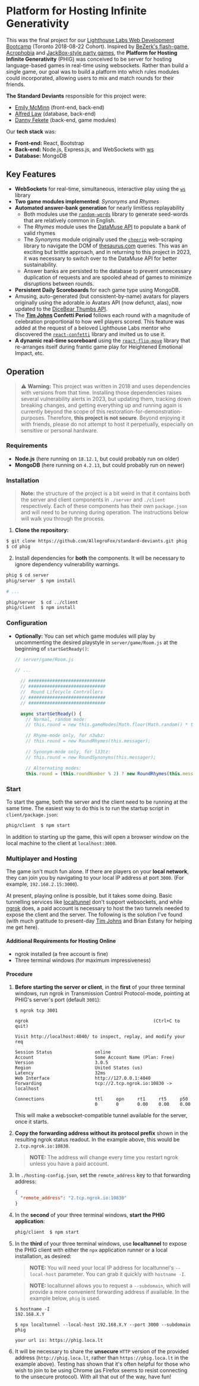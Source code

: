 # Platform for Hosting Infinite Generativity

This was the final project for our [Lighthouse Labs Web Development Bootcamp](https://www.lighthouselabs.ca/en/web-development-bootcamp) (Toronto 2018-08-22 Cohort).  Inspired by [BeZerk's flash-game, Acrophobia](https://en.wikipedia.org/wiki/Acrophobia_(game)) and [JackBox-style party games](https://en.wikipedia.org/wiki/The_Jackbox_Party_Pack), the **Platform for Hosting Infinite Generativity** (PHIG) was conceived to be server for hosting language-based games in real-time using websockets.  Rather than build a single game, our goal was to build a platform into which rules modules could incorporated, allowing users to mix and match rounds for their friends.

**The Standard Deviants** responsible for this project were:
* [Emily McMinn](https://github.com/AllegroFox) (front-end, back-end)
* [Alfred Law](https://github.com/Alfred529) (database, back-end)
* [Danny Fekete](https://github.com/StandardGiraffe) (back-end, game modules)

Our **tech stack** was:
* **Front-end:** React, Bootstrap
* **Back-end:** Node.js, Express.js, and WebSockets with [ws](https://github.com/websockets/ws)
* **Database:** MongoDB

## Key Features

* **WebSockets** for real-time, simultaneous, interactive play using the [`ws`](https://github.com/websockets/ws) library
* **Two game modules implemented**: *Synonyms* and *Rhymes*
* **Automated answer-bank generation** for nearly limitless replayability
  * Both modules use the [`random-words`](https://github.com/apostrophecms/random-words) library to generate seed-words that are relatively common in English.
  * The *Rhymes* module uses the [DataMuse API](https://www.datamuse.com/api/) to populate a bank of valid rhymes
  * The *Synonyms* module originally used the [`cheerio`](https://cheerio.js.org/) web-scraping library to navigate the DOM of [thesaurus.com](https://thesaurus.com) queries.  This was an exciting but brittle approach, and in returning to this project in 2023, it was necessary to switch over to the DataMuse API for better sustainability.
  * Answer banks are persisted to the database to prevent unnecessary duplication of requests and are spooled ahead of games to minimize disruptions between rounds.
* **Persistent Daily Scoreboards** for each game type using MongoDB.
* Amusing, auto-generated (but consistent-by-name) avatars for players originally using the adorable.io Avatars API (now defunct, alas), now updated to the [DiceBear Thumbs API](https://dicebear.com/styles/thumbs).
* The **[Tim Johns](https://timjohns.ca) Confetti Period** follows each round with a magnitude of celebration proportional to how well players scored.  This feature was added at the request of a beloved Lighthouse Labs mentor who discovered the [`react-confetti`](https://github.com/alampros/react-confetti) library and invited us to use it.
* **A dynamic real-time scoreboard** using the [`react-flip-move`](https://github.com/joshwcomeau/react-flip-move) library that re-arranges itself during frantic game play for Heightened Emotional Impact, etc.

## Operation

> :warning: **Warning:** This project was written in 2018 and uses dependencies with versions from that time.  Installing those dependencies raises several vulnerability alerts in 2023, but updating them, tracking down breaking changes, and getting everything up and running again is currently beyond the scope of this restoration-for-demonstration-purposes.
> Therefore, **this project is not secure**.  Beyond enjoying it with friends, please do not attempt to host it perpetually, especially on sensitive or personal hardware.

### Requirements

* **Node.js** (here running on `18.12.1`, but could probably run on older)
* **MongoDB** (here running on `4.2.13`, but could probably run on newer)

### Installation

> **Note:** the structure of the project is a bit weird in that it contains both the server and client components in `./server` and `./client` respectively.  Each of these components has their own `package.json` and will need to be running during operation.  The instructions below will walk you through the process.

1. **Clone the repository:**

  ```bash
  $ git clone https://github.com/AllegroFox/standard-deviants.git phig
  $ cd phig
  ```

2. Install dependencies for **both** the components.  It will be necessary to ignore dependency vulnerability warnings.

  ```bash
  phig $ cd server
  phig/server  $ npm install

  # ...

  phig/server  $ cd ../client
  phig/client  $ npm install
  ```

### Configuration

* **Optionally:** You can set which game modules will play by uncommenting the desired playstyle in `server/game/Room.js` at the beginning of `startGetReady()`:

  ```js
  // server/game/Room.js

  // ...

    // #############################
    // #############################
    //  Round Lifecycle Controllers
    // #############################
    // #############################

    async startGetReady() {
      // Normal, random mode:
      // this.round = new this.gameModes[Math.floor(Math.random() * this.gameModes.length)](this.messager);

      // Rhyme-mode only, for n3wbz:
      // this.round = new RoundRhymes(this.messager);

      // Synonym-mode only, for l33tz:
      // this.round = new RoundSynonyms(this.messager);

      // Alternating modes:
      this.round = (this.roundNumber % 2) ? new RoundRhymes(this.messager) : new RoundSynonyms(this.messager);
  ```

### Start

To start the game, both the server and the client need to be running at the same time.  The easiest way to do this is to run the startup script in `client/package.json`:

```bash
phig/client  $ npm start
```

In addition to starting up the game, this will open a browser window on the local machine to the client at `localhost:3000`.

### Multiplayer and Hosting

The game isn't much fun alone.  If there are players on your **local network**, they can join you by navigating to your local IP address at port `3000`.  (For example, `192.168.2.15:3000`).

At present, playing online is possible, but it takes some doing.  Basic tunnelling services like [localtunnel](https://github.com/localtunnel/localtunnel) don't support websockets, and while [ngrok](https://ngrok.com/) does, a paid account is necessary to host the two tunnels needed to expose the client and the server.  The following is the solution I've found (with much gratitude to present-day [Tim Johns](https://timjohns.ca) and Brian Estany for helping me get here).

#### Additional Requirements for Hosting Online

* ngrok installed (a free account is fine)
* Three terminal windows (for maximum impressiveness)

#### Procedure

1. **Before starting the server or client**, in the **first** of your three terminal windows, run ngrok in Transmission Control Protocol-mode, pointing at PHIG's server's port (default `3001`):

    ```terminal
    $ ngrok tcp 3001

    ngrok                                               (Ctrl+C to quit)

    Visit http://localhost:4040/ to inspect, replay, and modify your req

    Session Status                online
    Account                       Some Account Name (Plan: Free)
    Version                       3.0.5
    Region                        United States (us)
    Latency                       32ms
    Web Interface                 http://127.0.0.1:4040
    Forwarding                    tcp://2.tcp.ngrok.io:10830 -> localhost

    Connections                   ttl     opn     rt1     rt5     p50
                                  0       0       0.00    0.00    0.00
    ```

    This will make a websocket-compatible tunnel available for the server, once it starts.

2. **Copy the forwarding address without its protocol prefix** shown in the resulting ngrok status readout.  In the example above, this would be `2.tcp.ngrok.io:10830`.

    > **NOTE:** The address will change every time you restart ngrok unless you have a paid account.

3. In `./hosting-config.json`, set the `remote_address` key to that forwarding address:

    ```json
    {
      "remote_address": "2.tcp.ngrok.io:10830"
    }
    ```

4. In the **second** of your three terminal windows, **start the PHIG application**:

    ```bash
    phig/client  $ npm start
    ```

5. In the **third** of your three terminal windows, use **localtunnel** to expose the PHIG client with either the `npx` application runner or a local installation, as desired:

    > **NOTE:** You will need your local IP address for localtunnel's `--local-host` parameter.  You can grab it quickly with `hostname -I`.

    > **NOTE:** localtunnel allows you to request a `--subdomain`, which will provide a more convenient forwarding address if available.  In the example below, `phig` is used.

    ```shell
    $ hostname -I
    192.168.X.Y

    $ npx localtunnel --local-host 192.168.X.Y --port 3000 --subdomain phig

    your url is: https://phig.loca.lt
    ```

6. It will be necessary to share the **unsecure** `HTTP` version of the provided address (`http://phig.loca.lt`, rather than `https://phig.loca.lt` in the example above).  Testing has shown that it's often helpful for those who wish to join to be using Chrome (as Firefox seems to resist connecting to the unsecure protocol).  With all that out of the way, have fun!
